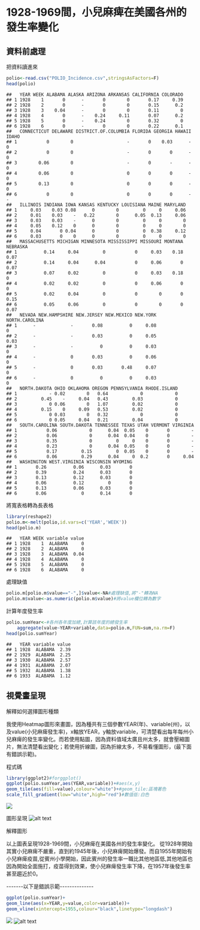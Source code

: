1928-1969間，小兒麻痺在美國各州的發生率變化
================

資料前處理
----------

把資料讀進來

``` r
polio<-read.csv("POLIO_Incidence.csv",stringsAsFactors=F)
head(polio)
```

    ##   YEAR WEEK ALABAMA ALASKA ARIZONA ARKANSAS CALIFORNIA COLORADO
    ## 1 1928    1       0      -       0        0       0.17     0.39
    ## 2 1928    2       0      -       0        0       0.15      0.2
    ## 3 1928    3    0.04      -       0        0       0.11        0
    ## 4 1928    4       0      -    0.24     0.11       0.07      0.2
    ## 5 1928    5       0      -    0.24        0       0.32        0
    ## 6 1928    6       0      -       0        0       0.22      0.1
    ##   CONNECTICUT DELAWARE DISTRICT.OF.COLUMBIA FLORIDA GEORGIA HAWAII IDAHO
    ## 1           0        0                    -       0    0.03      -     0
    ## 2           0        0                    -       0       0      -     0
    ## 3        0.06        0                    -       0       -      -     0
    ## 4        0.06        0                    0       0       0      -     0
    ## 5        0.13        0                    0       0       0      -     0
    ## 6           0        0                    0       0       0      -     -
    ##   ILLINOIS INDIANA IOWA KANSAS KENTUCKY LOUISIANA MAINE MARYLAND
    ## 1     0.03    0.03 0.08      0        0         0     0     0.06
    ## 2     0.01    0.03    -   0.22        0      0.05  0.13     0.06
    ## 3     0.03    0.03    -      0        0         0     0        0
    ## 4     0.05    0.12    0      0        0         0     0        0
    ## 5     0.04       0 0.04      0        0         0  0.38     0.12
    ## 6     0.03       0    0      0        0         0     0        0
    ##   MASSACHUSETTS MICHIGAN MINNESOTA MISSISSIPPI MISSOURI MONTANA NEBRASKA
    ## 1          0.14     0.04         0           0     0.03    0.18     0.07
    ## 2          0.14     0.04      0.04           0     0.06       0     0.07
    ## 3          0.07     0.02         0           0     0.03    0.18        0
    ## 4          0.02     0.02         0           0     0.06       0        0
    ## 5          0.02     0.04         0           0        0       0     0.15
    ## 6          0.05     0.06         0           0        0       0     0.07
    ##   NEVADA NEW.HAMPSHIRE NEW.JERSEY NEW.MEXICO NEW.YORK NORTH.CAROLINA
    ## 1      -             -       0.08          0     0.08              0
    ## 2      -             -       0.03          0     0.05           0.03
    ## 3      -             -          0          0     0.03              0
    ## 4      -             0       0.03          0     0.06              0
    ## 5      -             0       0.03       0.48     0.07              0
    ## 6      -             0          0          0     0.03              0
    ##   NORTH.DAKOTA OHIO OKLAHOMA OREGON PENNSYLVANIA RHODE.ISLAND
    ## 1            - 0.02        0   0.64            0            0
    ## 2         0.45    -     0.04   0.43         0.03            0
    ## 3            0 0.06        0   1.07         0.02            0
    ## 4         0.15    0     0.09   0.53         0.02            0
    ## 5            0 0.03        0   0.32            0            0
    ## 6            0 0.05     0.04   0.21         0.04            0
    ##   SOUTH.CAROLINA SOUTH.DAKOTA TENNESSEE TEXAS UTAH VERMONT VIRGINIA
    ## 1           0.06            0      0.04  0.05    0       0        -
    ## 2           0.06            0      0.04  0.04    0       0        -
    ## 3           0.35            0         0     0    0       0        -
    ## 4           0.23            0      0.04  0.05    0       0        -
    ## 5           0.17         0.15         0  0.05    0       0        -
    ## 6           0.06         0.29      0.04     0  0.2       0     0.04
    ##   WASHINGTON WEST.VIRGINIA WISCONSIN WYOMING
    ## 1       0.26          0.06      0.03       0
    ## 2       0.39          0.24      0.03       0
    ## 3       0.13          0.12      0.03       0
    ## 4       0.06          0.12         0       0
    ## 5       0.13          0.06      0.03       0
    ## 6       0.06             0      0.14       0

將寬表格轉為長表格

``` r
library(reshape2)
polio.m<-melt(polio,id.vars=c('YEAR','WEEK'))
head(polio.m)
```

    ##   YEAR WEEK variable value
    ## 1 1928    1  ALABAMA     0
    ## 2 1928    2  ALABAMA     0
    ## 3 1928    3  ALABAMA  0.04
    ## 4 1928    4  ALABAMA     0
    ## 5 1928    5  ALABAMA     0
    ## 6 1928    6  ALABAMA     0

處理缺值

``` r
polio.m[polio.m$value=="-",]$value<-NA#處理缺值,將"-"轉為NA
polio.m$value<-as.numeric(polio.m$value)#將value欄位轉為數字
```

計算年度發生率

``` r
polio.sumYear<-#各州各年度加總,計算該年度的總發生率
    aggregate(value~YEAR+variable,data=polio.m,FUN=sum,na.rm=F)
head(polio.sumYear)
```

    ##   YEAR variable value
    ## 1 1928  ALABAMA  2.39
    ## 2 1929  ALABAMA  2.25
    ## 3 1930  ALABAMA  2.57
    ## 4 1931  ALABAMA  2.07
    ## 5 1932  ALABAMA  1.38
    ## 6 1933  ALABAMA  1.12

視覺畫呈現
----------

解釋如何選擇圖形種類

我使用Heatmap圖形來畫圖，因為種共有三個參數YEAR(年)、variable(州)，以及value(小兒麻痺發生率)，x軸放YEAR，y軸放variable，可清楚看出每年每州小兒麻痺的發生率變化。而若使用點圖，因為資料值域太廣且州太多，就會壓縮圖片，無法清楚看出變化；若使用折線圖，因為折線太多，不易看懂圖形，(最下面有錯誤示範)。

程式碼

``` r
library(ggplot2)#forggplot()
ggplot(polio.sumYear,aes(YEAR,variable))+#aes(x,y)
geom_tile(aes(fill=value),colour="white")+#geom_tile:區塊著色
scale_fill_gradient(low="white",high="red")#數值低:白色
```

![](hw6_files/figure-markdown_github/unnamed-chunk-5-1.png)<!-- -->

圖形呈現 ![alt text](https://github.com/yushan9620/images/blob/master/6-1.png)

解釋圖形

以上圖表呈現1928-1969間，小兒麻痺在美國各州的發生率變化。 從1928年開始其實小兒麻痺不嚴重，直到約1945年後，小兒麻痺開始爆發。而自1955年開始有小兒麻痺疫苗,從賓州小學開始，因此賓州的發生率一職比其他地區低,其他地區也因為開始全面施打，疫苗得到效果，使小兒麻痺發生率下降，在1957年後發生率甚至趨近於0。

-------以下是錯誤示範--------------

``` r
ggplot(polio.sumYear)+
geom_line(aes(x=YEAR,y=value,color=variable))+
geom_vline(xintercept=1955,colour="black",linetype="longdash")
```

![](hw6_files/figure-markdown_github/unnamed-chunk-6-1.png)<!-- --> ![alt text](https://github.com/yushan9620/images/blob/master/6-2.png)
